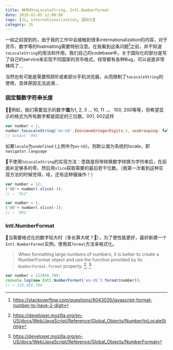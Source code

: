```yaml
---
title: 神奇的toLocaleString, Intl.NumberFormat
date: 2018-01-05 12:00:00
tags: [JS, internationalization, 国际化]
category: JS
---
```


一如之前提到的，由于我的工作中会接触到很多internationalization的内容，对于货币、数字等的foatmatting需要特别注意。在我看到这条问题[^1]之前，并不知道`toLocaleString`的用法和作用。我们自己的codebase中，关于国际化的部分是写了自己的service来实现不同国家的货币格式，经常都有各种Bug，可以说是非常辣鸡了…

当然也有可能是需要照顾IE或者部分手机浏览器，从而限制了`toLocaleString`的使用，具体原因无法追溯…

### 固定整数字符串长度
例如，我们需要显示的数字**值**为1, 2, 3 ... 10, 11 ..。 100, 200等等，但希望显示的格式为所有数字都是固定的三位数，001, 002这样
```javascript
var number = 1;
number.toLocaleString('en-US',{minimumIntegerDigits:3, useGrouping: false});
// output '001'
```
如果`locale`为`undefined` (上例中为`en-US`)，则默认值为系统的locale，即`navigator.language`

不使用`toLocaleString`的实现方法：思路是将带转换数字转换为字符串后，在前面补足够多的零，然后用`slice`获取需要的最后若干位数。（我第一次看到这种实现方法的时候觉得，哇，还有这种骚操作！）
```javascript
var number = 12;
('00'+ number).slice(-3);
// → '012'

var number = 1;
('00'+ number).slice(-3);
// → '001'
```

### Intl.NumberFormat
当需要格式化的数字较大时（多长算大呢？🤔），为了使性能更好，最好新建一个`Intl.NumberFormat`实例，使用其`format`方法来格式化。

> When formatting large numbers of numbers, it is better to create a NumberFormat object and use the function provided by its `NumberFormat.format` property. [^2], [^3]

```javascript
var number = 123456.789;
console.log(new Intl.NumberFormat('en-US').format(number));
// → 123,456.789
```

[^1]: https://stackoverflow.com/questions/8043026/javascript-format-number-to-have-2-digit

[^2]: https://developer.mozilla.org/en-US/docs/Web/JavaScript/Reference/Global_Objects/Number/toLocaleString

[^3]: https://developer.mozilla.org/en-US/docs/Web/JavaScript/Reference/Global_Objects/NumberFormat